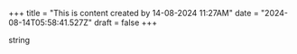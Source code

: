 +++
title = "This is content created by 14-08-2024 11:27AM"
date = "2024-08-14T05:58:41.527Z"
draft = false
+++

  string
        